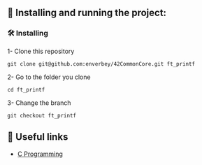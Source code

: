 ## 🚀 Installing and running the project:

### 🛠️ Installing
1- Clone this repository
```
git clone git@github.com:enverbey/42CommonCore.git ft_printf
```

2- Go to the folder you clone
```
cd ft_printf
```

3- Change the branch
```
git checkout ft_printf
```

## 🔗 Useful links

- [C Programming](https://www.cprogramming.com)

